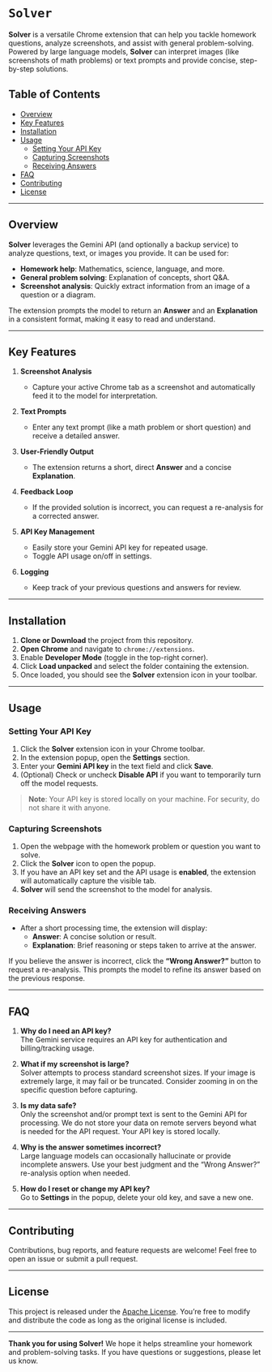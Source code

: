  # `Solver`

**Solver** is a versatile Chrome extension that can help you tackle homework questions, analyze screenshots, and assist with general problem-solving. Powered by large language models, **Solver** can interpret images (like screenshots of math problems) or text prompts and provide concise, step-by-step solutions.

## Table of Contents

- [Overview](#overview)
- [Key Features](#key-features)
- [Installation](#installation)
- [Usage](#usage)
  - [Setting Your API Key](#setting-your-api-key)
  - [Capturing Screenshots](#capturing-screenshots)
  - [Receiving Answers](#receiving-answers)
- [FAQ](#faq)
- [Contributing](#contributing)
- [License](#license)

---

## Overview

**Solver** leverages the Gemini API (and optionally a backup service) to analyze questions, text, or images you provide. It can be used for:
- **Homework help**: Mathematics, science, language, and more.  
- **General problem solving**: Explanation of concepts, short Q&A.  
- **Screenshot analysis**: Quickly extract information from an image of a question or a diagram.

The extension prompts the model to return an **Answer** and an **Explanation** in a consistent format, making it easy to read and understand.

---

## Key Features

1. **Screenshot Analysis**  
   - Capture your active Chrome tab as a screenshot and automatically feed it to the model for interpretation.

2. **Text Prompts**  
   - Enter any text prompt (like a math problem or short question) and receive a detailed answer.

3. **User-Friendly Output**  
   - The extension returns a short, direct **Answer** and a concise **Explanation**.  

4. **Feedback Loop**  
   - If the provided solution is incorrect, you can request a re-analysis for a corrected answer.

5. **API Key Management**  
   - Easily store your Gemini API key for repeated usage.  
   - Toggle API usage on/off in settings.

6. **Logging**  
   - Keep track of your previous questions and answers for review.

---

## Installation

1. **Clone or Download** the project from this repository.  
2. **Open Chrome** and navigate to `chrome://extensions`.  
3. Enable **Developer Mode** (toggle in the top-right corner).  
4. Click **Load unpacked** and select the folder containing the extension.  
5. Once loaded, you should see the **Solver** extension icon in your toolbar.

---

## Usage

### Setting Your API Key

1. Click the **Solver** extension icon in your Chrome toolbar.  
2. In the extension popup, open the **Settings** section.  
3. Enter your **Gemini API key** in the text field and click **Save**.  
4. (Optional) Check or uncheck **Disable API** if you want to temporarily turn off the model requests.

> **Note**: Your API key is stored locally on your machine. For security, do not share it with anyone.

### Capturing Screenshots

1. Open the webpage with the homework problem or question you want to solve.  
2. Click the **Solver** icon to open the popup.  
3. If you have an API key set and the API usage is **enabled**, the extension will automatically capture the visible tab.  
4. **Solver** will send the screenshot to the model for analysis.

### Receiving Answers

- After a short processing time, the extension will display:
  - **Answer**: A concise solution or result.  
  - **Explanation**: Brief reasoning or steps taken to arrive at the answer.

If you believe the answer is incorrect, click the **“Wrong Answer?”** button to request a re-analysis. This prompts the model to refine its answer based on the previous response.

---

## FAQ

1. **Why do I need an API key?**  
   The Gemini service requires an API key for authentication and billing/tracking usage.

2. **What if my screenshot is large?**  
   Solver attempts to process standard screenshot sizes. If your image is extremely large, it may fail or be truncated. Consider zooming in on the specific question before capturing.

3. **Is my data safe?**  
   Only the screenshot and/or prompt text is sent to the Gemini API for processing. We do not store your data on remote servers beyond what is needed for the API request. Your API key is stored locally.

4. **Why is the answer sometimes incorrect?**  
   Large language models can occasionally hallucinate or provide incomplete answers. Use your best judgment and the “Wrong Answer?” re-analysis option when needed.

5. **How do I reset or change my API key?**  
   Go to **Settings** in the popup, delete your old key, and save a new one.

---

## Contributing

Contributions, bug reports, and feature requests are welcome! Feel free to open an issue or submit a pull request. 

---

## License

This project is released under the [Apache License](LICENSE). You’re free to modify and distribute the code as long as the original license is included.

---

**Thank you for using Solver!** We hope it helps streamline your homework and problem-solving tasks. If you have questions or suggestions, please let us know.
